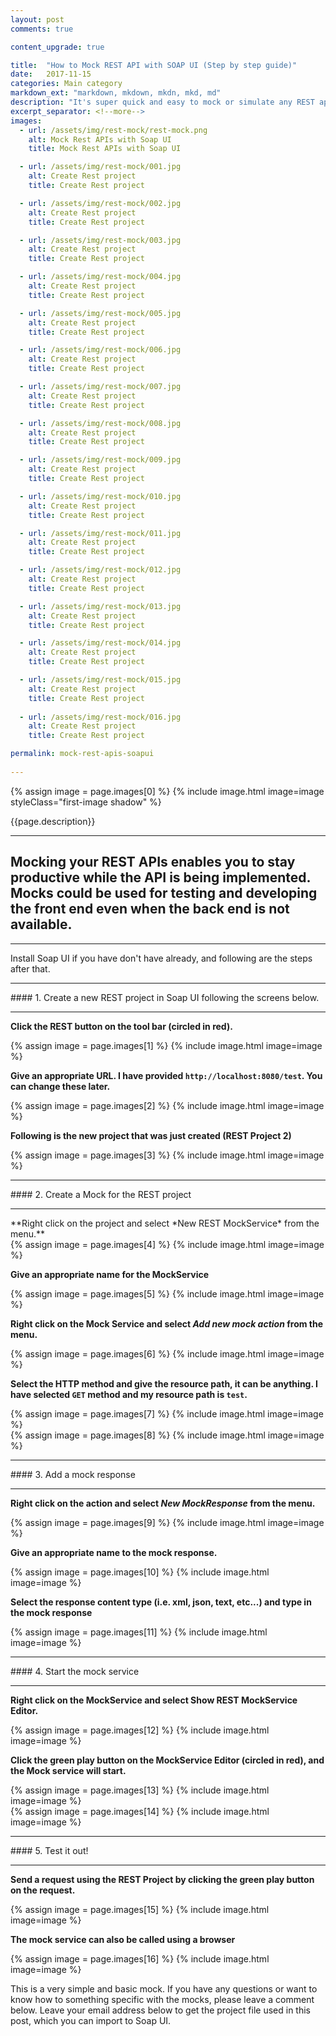 ```yaml
---
layout: post
comments: true

content_upgrade: true

title:  "How to Mock REST API with SOAP UI (Step by step guide)"
date:   2017-11-15 
categories: Main category
markdown_ext: "markdown, mkdown, mkdn, mkd, md"
description: "It's super quick and easy to mock or simulate any REST api with SOAP UI and this post shows you how to do it with step by step instructions and screen shots."
excerpt_separator: <!--more-->
images: 
  - url: /assets/img/rest-mock/rest-mock.png
    alt: Mock Rest APIs with Soap UI
    title: Mock Rest APIs with Soap UI

  - url: /assets/img/rest-mock/001.jpg
    alt: Create Rest project
    title: Create Rest project

  - url: /assets/img/rest-mock/002.jpg
    alt: Create Rest project
    title: Create Rest project

  - url: /assets/img/rest-mock/003.jpg
    alt: Create Rest project
    title: Create Rest project

  - url: /assets/img/rest-mock/004.jpg
    alt: Create Rest project
    title: Create Rest project

  - url: /assets/img/rest-mock/005.jpg
    alt: Create Rest project
    title: Create Rest project

  - url: /assets/img/rest-mock/006.jpg
    alt: Create Rest project
    title: Create Rest project

  - url: /assets/img/rest-mock/007.jpg
    alt: Create Rest project
    title: Create Rest project

  - url: /assets/img/rest-mock/008.jpg
    alt: Create Rest project
    title: Create Rest project

  - url: /assets/img/rest-mock/009.jpg
    alt: Create Rest project
    title: Create Rest project

  - url: /assets/img/rest-mock/010.jpg
    alt: Create Rest project
    title: Create Rest project

  - url: /assets/img/rest-mock/011.jpg
    alt: Create Rest project
    title: Create Rest project

  - url: /assets/img/rest-mock/012.jpg
    alt: Create Rest project
    title: Create Rest project

  - url: /assets/img/rest-mock/013.jpg
    alt: Create Rest project
    title: Create Rest project

  - url: /assets/img/rest-mock/014.jpg
    alt: Create Rest project
    title: Create Rest project

  - url: /assets/img/rest-mock/015.jpg
    alt: Create Rest project
    title: Create Rest project
  
  - url: /assets/img/rest-mock/016.jpg
    alt: Create Rest project
    title: Create Rest project

permalink: mock-rest-apis-soapui
 
---
```


<div class="center">

{% assign image = page.images[0] %}
{% include image.html image=image styleClass="first-image shadow" %}


{{page.description}}
</div>
<!--more-->


<hr>

## Mocking your REST APIs enables you to stay productive while the API is being implemented. Mocks could be used for testing and developing the front end even when the back end is not available.

<hr> 



Install Soap UI if you have don't have already, and following are the steps after that.


<hr>
#### 1. Create a new REST project in Soap UI following the screens below. 
<hr>

**Click the REST button on the tool bar (circled in red).**
<div class="screen-shot">
 {% assign image = page.images[1] %}
{% include image.html image=image %}
</div>

**Give an appropriate URL. I have provided `http://localhost:8080/test`. You can change these later.**
<div class="screen-shot">
{% assign image = page.images[2] %}
{% include image.html image=image %}
</div>

**Following is the new project that was just created (REST Project 2)**
<div class="screen-shot">
{% assign image = page.images[3] %}
{% include image.html image=image %}
</div>

<hr>
#### 2. Create a Mock for the REST project
<hr>
**Right click on the project and select *New REST MockService* from the menu.**
<div class="screen-shot">
{% assign image = page.images[4] %}
{% include image.html image=image %}
</div>

**Give an appropriate name for the MockService**
<div class="screen-shot">
{% assign image = page.images[5] %}
{% include image.html image=image %}
</div>

**Right click on the Mock Service and select *Add new mock action* from the menu.**
<div class="screen-shot">
{% assign image = page.images[6] %}
{% include image.html image=image %}
</div>

**Select the HTTP method and give the resource path, it can be anything. I have selected `GET` method and my resource path is `test`.**
<div class="screen-shot">
{% assign image = page.images[7] %}
{% include image.html image=image %}
</div>

<div class="screen-shot">
{% assign image = page.images[8] %}
{% include image.html image=image %}
</div>

<hr>
#### 3. Add a mock response  
<hr>

**Right click on the action and select *New MockResponse* from the menu.**
<div class="screen-shot">
{% assign image = page.images[9] %}
{% include image.html image=image %}
</div>

**Give an appropriate name to the mock response.**
<div class="screen-shot">
{% assign image = page.images[10] %}
{% include image.html image=image %}
</div>

**Select the response content type (i.e. xml, json, text, etc...) and type in the mock response**
<div class="screen-shot">
{% assign image = page.images[11] %}
{% include image.html image=image %}
</div>

<hr>
#### 4. Start the mock service
<hr>

**Right click on the MockService and select Show REST MockService Editor.**
<div class="screen-shot">
{% assign image = page.images[12] %}
{% include image.html image=image %}
</div>

**Click the green play button on the MockService Editor (circled in red), and the Mock service will start.**
<div class="screen-shot">
{% assign image = page.images[13] %}
{% include image.html image=image %}
</div>

<div class="screen-shot">
{% assign image = page.images[14] %}
{% include image.html image=image %}
</div>

<hr>
#### 5. Test it out!
<hr>

**Send a request using the REST Project by clicking the green play button on the request.**
<div class="screen-shot">
{% assign image = page.images[15] %}
{% include image.html image=image %}
</div>


**The mock service can also be called using a browser**
<div class="screen-shot">
{% assign image = page.images[16] %}
{% include image.html image=image %}
</div>

This is a very simple and basic mock. If you have any questions or want to know how to something specific with the mocks, please leave a comment below. Leave your email address below to get the project file used in this post, which you can import to Soap UI.


<div class="row">
  <div class='col-sm-6 col-md-offset-3 mailmunch-forms-widget-572387'></div>
</div>




